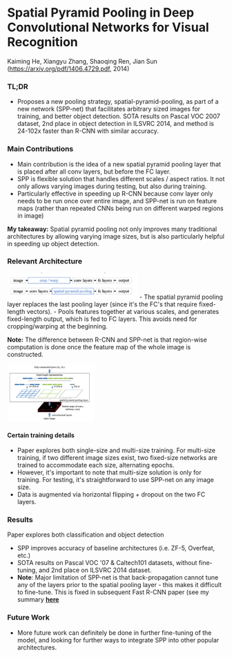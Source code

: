 # Spatial Pyramid Pooling in Deep Convolutional Networks for Visual Recognition

Kaiming He, Xiangyu Zhang, Shaoqing Ren, Jian Sun
(https://arxiv.org/pdf/1406.4729.pdf, 2014)

### TL;DR
- Proposes a new pooling strategy, spatial-pyramid-pooling, as part of a new network (SPP-net) that facilitates arbitrary sized images for training, and better object detection. SOTA results on Pascal VOC 2007 dataset, 2nd place in object detection in ILSVRC 2014, and method is 24-102x faster than R-CNN with similar accuracy.

### Main Contributions
- Main contribution is the idea of a new spatial pyramid pooling layer that is placed after all conv layers, but before the FC layer.
- SPP is flexible solution that handles different scales / aspect ratios. It not only allows varying images during testing, but also during training.
- Particularly effective in speeding up R-CNN because conv layer only needs to be run once over entire image, and SPP-net is run on feature maps (rather than repeated CNNs being run on different warped regions in image)

**My takeaway:** Spatial pyramid pooling not only improves many traditional architectures by allowing varying image sizes, but is also particularly helpful in speeding up object detection.

### Relevant Architecture

<img src="https://github.com/sviswana/deeplearning-paper-summaries/blob/master/paper-imgs/spp-1.png" width="60%">
- The spatial pyramid pooling layer replaces the last pooling layer (since it's the FC's that require fixed-length vectors).
- Pools features together at various scales, and generates fixed-length output, which is fed to FC layers. This avoids need for cropping/warping at the beginning.

**Note:** The difference between R-CNN and SPP-net is that region-wise computation is done once the feature map of the whole image is constructed.

<img src="https://github.com/sviswana/deeplearning-paper-summaries/blob/master/paper-imgs/spp-2.png" width="40%">

#### Certain training details
- Paper explores both single-size and multi-size training. For multi-size training, if two different image sizes exist, two fixed-size networks are trained to accommodate each size, alternating epochs.
- However, it's important to note that multi-size solution is only for training. For testing, it's straightforward to use SPP-net on any image size.
- Data is augmented via horizontal flipping + dropout on the two FC layers.

### Results
Paper explores both classification and object detection
- SPP improves accuracy of baseline architectures (i.e. ZF-5, Overfeat, etc.)
- SOTA results on Pascal VOC '07 & Caltech101 datasets, without fine-tuning, and 2nd place on ILSVRC 2014 dataset.
- **Note**: Major limitation of SPP-net is that back-propagation cannot tune any of the layers prior to the spatial pooling layer - this makes it difficult to fine-tune. This is fixed in subsequent Fast R-CNN paper (see my summary [**here**](https://github.com/sviswana/deeplearning-paper-summaries/blob/master/FastR-CNN.md)

### Future Work
- More future work can definitely be done in further fine-tuning of the model, and looking for further ways to integrate SPP into other popular architectures.
